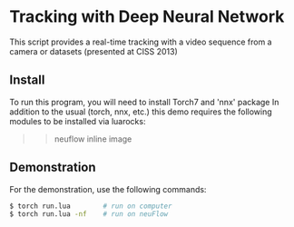 # Tracking with Deep Neural Network

This script provides a real-time tracking with a video sequence
from a camera or datasets (presented at CISS 2013)

## Install

To run this program, you will need to install Torch7 and 'nnx' package
In addition to the usual (torch, nnx, etc.) this demo requires the 
following modules to be installed via luarocks:
>> neuflow
>> inline
>> image

## Demonstration

For the demonstration, use the following commands:

``` sh
$ torch run.lua        # run on computer
$ torch run.lua -nf    # run on neuFlow
```
